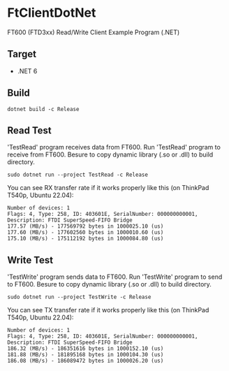 # FtClientDotNet

FT600 (FTD3xx) Read/Write Client Example Program (.NET)

## Target

* .NET 6

## Build

```
dotnet build -c Release
```

## Read Test

'TestRead' program receives data from FT600. Run 'TestRead' program to receive from FT600. Besure to copy dynamic library (.so or .dll) to build directory.

```
sudo dotnet run --project TestRead -c Release
```

You can see RX transfer rate if it works properly like this (on ThinkPad T540p, Ubuntu 22.04):

```
Number of devices: 1
Flags: 4, Type: 258, ID: 403601E, SerialNumber: 000000000001, Description: FTDI SuperSpeed-FIFO Bridge
177.57 (MB/s) - 177569792 bytes in 1000025.10 (us)
177.60 (MB/s) - 177602560 bytes in 1000010.60 (us)
175.10 (MB/s) - 175112192 bytes in 1000084.80 (us)
```

## Write Test

'TestWrite' program sends data to FT600. Run 'TestWrite' program to send to FT600. Besure to copy dynamic library (.so or .dll) to build directory.

```
sudo dotnet run --project TestWrite -c Release
```

You can see TX transfer rate if it works properly like this (on ThinkPad T540p, Ubuntu 22.04):

```
Number of devices: 1
Flags: 4, Type: 258, ID: 403601E, SerialNumber: 000000000001, Description: FTDI SuperSpeed-FIFO Bridge
186.32 (MB/s) - 186351616 bytes in 1000152.10 (us)
181.88 (MB/s) - 181895168 bytes in 1000104.30 (us)
186.08 (MB/s) - 186089472 bytes in 1000026.20 (us)
```
